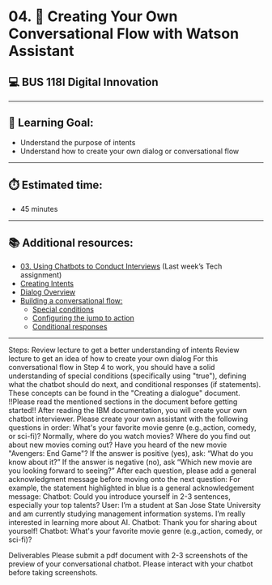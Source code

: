 # 04. 🧭 Creating Your Own Conversational Flow with Watson Assistant
## 💻 BUS 118I Digital Innovation

---

## 🎯 Learning Goal: 
- Understand the purpose of intents
- Understand how to create your own dialog or conversational flow

---

## ⏱️ Estimated time: 
- 45 minutes

---

## 📚 Additional resources:

- [03. Using Chatbots to Conduct Interviews](https://docs.google.com/document/d/1-b-n7r9vf1DmEZ9_AuSV2Y3QRRlZKSRwe-RaMKN36ro/edit?usp=sharing) (Last week’s Tech assignment)
- [Creating Intents](https://cloud.ibm.com/docs/watson-assistant?topic=watson-assistant-intents)
- [Dialog Overview](https://cloud.ibm.com/docs/watson-assistant?topic=watson-assistant-dialog-build)
- [Building a conversational flow:](https://cloud.ibm.com/docs/watson-assistant?topic=watson-assistant-dialog-overview)
    - [Special conditions](https://cloud.ibm.com/docs/watson-assistant?topic=watson-assistant-dialog-overview#dialog-overview-special-conditions)
    - [Configuring the jump to action](https://cloud.ibm.com/docs/watson-assistant?topic=watson-assistant-dialog-overview#dialog-overview-jump-to-config)
    - [Conditional responses](https://cloud.ibm.com/docs/watson-assistant?topic=watson-assistant-dialog-overview#dialog-overview-multiple)

---

Steps:
Review lecture to get a better understanding of intents
Review lecture to get an idea of how to create your own dialog
For this conversational flow in Step 4 to work, you should have a solid understanding of special conditions (specifically using "true"), defining what the chatbot should do next, and conditional responses (if statements). These concepts can be found in the "Creating a dialogue" document. !!Please read the mentioned sections in the document before getting started!!
After reading the IBM documentation, you will create your own chatbot interviewer. Please create your own assistant with the following questions in order:
What's your favorite movie genre (e.g.,action, comedy, or sci-fi)?
Normally, where do you watch movies?
Where do you find out about new movies coming out?
Have you heard of the new movie "Avengers: End Game"?
If the answer is positive (yes), ask: “What do you know about it?”
If the answer is negative (no), ask “Which new movie are you looking forward to seeing?”
After each question, please add a general acknowledgment message before moving onto the next question:
For example, the statement highlighted in blue is a general acknowledgement message: 
Chatbot: Could you introduce yourself in 2-3 sentences, especially your top talents?
User: I’m a student at San Jose State University and am currently studying management information systems. I’m really interested in learning more about AI.
Chatbot: Thank you for sharing about yourself!
Chatbot: What's your favorite movie genre (e.g.,action, comedy, or sci-fi)?

Deliverables
Please submit a pdf document with
2-3 screenshots of the preview of your conversational chatbot. Please interact with your chatbot before taking screenshots. 

